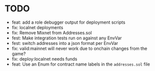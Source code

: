 # TODO

* feat: add a role debugger output for deployment scripts
* fix: localnet deployments
* fix: Remove Mixnet from Addresses.sol
* fest: Make integration tests run on against any EnvVar
* fest: switch addresses into a json format per EnvVar
* fix: valid:mainnet will never work due to onchain changes from the game?
* fix: deploy:localnet needs funds
* feat: Use an Enum for contract name labels in the `addresses.sol` file
